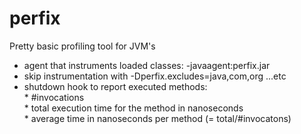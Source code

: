 # perfix
Pretty basic profiling tool for JVM's

* agent that instruments loaded classes: -javaagent:perfix.jar
* skip instrumentation with -Dperfix.excludes=java,com,org ...etc
* shutdown hook to report executed methods:
<br/> * #invocations
<br/> * total execution time for the method in nanoseconds
<br/> * average time in nanoseconds per method (= total/#invocatons)
